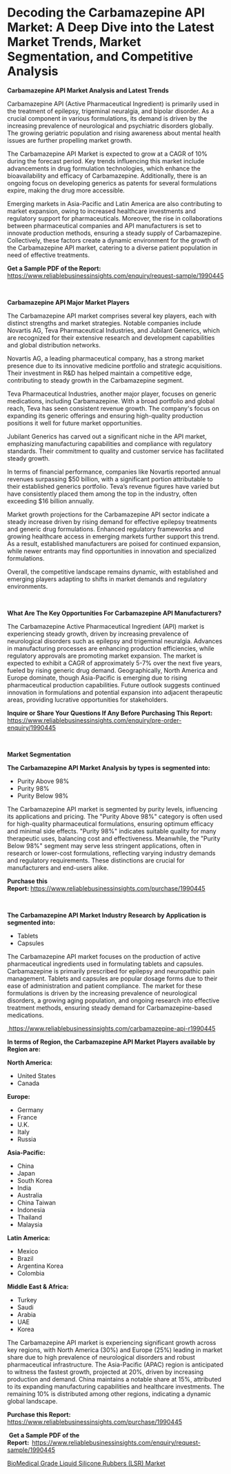 <p><h1>Decoding the Carbamazepine API Market: A Deep Dive into the Latest Market Trends, Market Segmentation, and Competitive Analysis</h1></p><p><strong>Carbamazepine API Market Analysis and Latest Trends</strong></p>
<p><p>Carbamazepine API (Active Pharmaceutical Ingredient) is primarily used in the treatment of epilepsy, trigeminal neuralgia, and bipolar disorder. As a crucial component in various formulations, its demand is driven by the increasing prevalence of neurological and psychiatric disorders globally. The growing geriatric population and rising awareness about mental health issues are further propelling market growth.</p><p>The Carbamazepine API Market is expected to grow at a CAGR of 10% during the forecast period. Key trends influencing this market include advancements in drug formulation technologies, which enhance the bioavailability and efficacy of Carbamazepine. Additionally, there is an ongoing focus on developing generics as patents for several formulations expire, making the drug more accessible.</p><p>Emerging markets in Asia-Pacific and Latin America are also contributing to market expansion, owing to increased healthcare investments and regulatory support for pharmaceuticals. Moreover, the rise in collaborations between pharmaceutical companies and API manufacturers is set to innovate production methods, ensuring a steady supply of Carbamazepine. Collectively, these factors create a dynamic environment for the growth of the Carbamazepine API market, catering to a diverse patient population in need of effective treatments.</p></p>
<p><strong>Get a Sample PDF of the Report:&nbsp;</strong> <a href="https://www.reliablebusinessinsights.com/enquiry/request-sample/1990445?utm_campaign=2760&utm_medium=2&utm_source=Github&utm_content=ia&utm_term=03042025&utm_id=carbamazepine-api">https://www.reliablebusinessinsights.com/enquiry/request-sample/1990445</a></p>
<p>&nbsp;</p>
<p><strong>Carbamazepine API Major Market Players</strong></p>
<p><p>The Carbamazepine API market comprises several key players, each with distinct strengths and market strategies. Notable companies include Novartis AG, Teva Pharmaceutical Industries, and Jubilant Generics, which are recognized for their extensive research and development capabilities and global distribution networks.</p><p>Novartis AG, a leading pharmaceutical company, has a strong market presence due to its innovative medicine portfolio and strategic acquisitions. Their investment in R&D has helped maintain a competitive edge, contributing to steady growth in the Carbamazepine segment.</p><p>Teva Pharmaceutical Industries, another major player, focuses on generic medications, including Carbamazepine. With a broad portfolio and global reach, Teva has seen consistent revenue growth. The company's focus on expanding its generic offerings and ensuring high-quality production positions it well for future market opportunities.</p><p>Jubilant Generics has carved out a significant niche in the API market, emphasizing manufacturing capabilities and compliance with regulatory standards. Their commitment to quality and customer service has facilitated steady growth. </p><p>In terms of financial performance, companies like Novartis reported annual revenues surpassing $50 billion, with a significant portion attributable to their established generics portfolio. Teva’s revenue figures have varied but have consistently placed them among the top in the industry, often exceeding $16 billion annually.</p><p>Market growth projections for the Carbamazepine API sector indicate a steady increase driven by rising demand for effective epilepsy treatments and generic drug formulations. Enhanced regulatory frameworks and growing healthcare access in emerging markets further support this trend. As a result, established manufacturers are poised for continued expansion, while newer entrants may find opportunities in innovation and specialized formulations. </p><p>Overall, the competitive landscape remains dynamic, with established and emerging players adapting to shifts in market demands and regulatory environments.</p></p>
<p>&nbsp;</p>
<p><strong>What Are The Key Opportunities For Carbamazepine API Manufacturers?</strong></p>
<p><p>The Carbamazepine Active Pharmaceutical Ingredient (API) market is experiencing steady growth, driven by increasing prevalence of neurological disorders such as epilepsy and trigeminal neuralgia. Advances in manufacturing processes are enhancing production efficiencies, while regulatory approvals are promoting market expansion. The market is expected to exhibit a CAGR of approximately 5-7% over the next five years, fueled by rising generic drug demand. Geographically, North America and Europe dominate, though Asia-Pacific is emerging due to rising pharmaceutical production capabilities. Future outlook suggests continued innovation in formulations and potential expansion into adjacent therapeutic areas, providing lucrative opportunities for stakeholders.</p></p>
<p><strong>Inquire or Share Your Questions If Any Before Purchasing This Report:</strong> <a href="https://www.reliablebusinessinsights.com/enquiry/pre-order-enquiry/1990445?utm_campaign=2760&utm_medium=2&utm_source=Github&utm_content=ia&utm_term=03042025&utm_id=carbamazepine-api">https://www.reliablebusinessinsights.com/enquiry/pre-order-enquiry/1990445</a></p>
<p>&nbsp;</p>
<p><strong>Market Segmentation</strong></p>
<p><strong>The Carbamazepine API Market Analysis by types is segmented into:</strong></p>
<p><ul><li>Purity Above 98%</li><li>Purity 98%</li><li>Purity Below 98%</li></ul></p>
<p><p>The Carbamazepine API market is segmented by purity levels, influencing its applications and pricing. The "Purity Above 98%" category is often used for high-quality pharmaceutical formulations, ensuring optimum efficacy and minimal side effects. "Purity 98%" indicates suitable quality for many therapeutic uses, balancing cost and effectiveness. Meanwhile, the "Purity Below 98%" segment may serve less stringent applications, often in research or lower-cost formulations, reflecting varying industry demands and regulatory requirements. These distinctions are crucial for manufacturers and end-users alike.</p></p>
<p><strong>Purchase this Report:&nbsp;</strong><a href="https://www.reliablebusinessinsights.com/purchase/1990445?utm_campaign=2760&utm_medium=2&utm_source=Github&utm_content=ia&utm_term=03042025&utm_id=carbamazepine-api">https://www.reliablebusinessinsights.com/purchase/1990445</a></p>
<p>&nbsp;</p>
<p><strong>The Carbamazepine API Market Industry Research by Application is segmented into:</strong></p>
<p><ul><li>Tablets</li><li>Capsules</li></ul></p>
<p><p>The Carbamazepine API market focuses on the production of active pharmaceutical ingredients used in formulating tablets and capsules. Carbamazepine is primarily prescribed for epilepsy and neuropathic pain management. Tablets and capsules are popular dosage forms due to their ease of administration and patient compliance. The market for these formulations is driven by the increasing prevalence of neurological disorders, a growing aging population, and ongoing research into effective treatment methods, ensuring steady demand for Carbamazepine-based medications.</p></p>
<p><a href="https://www.reliablebusinessinsights.com/carbamazepine-api-r1990445?utm_campaign=2760&utm_medium=2&utm_source=Github&utm_content=ia&utm_term=03042025&utm_id=carbamazepine-api">&nbsp;https://www.reliablebusinessinsights.com/carbamazepine-api-r1990445</a></p>
<p><strong>In terms of Region, the Carbamazepine API Market Players available by Region are:</strong></p>
<p>
    <p> <strong> North America: </strong>
        <ul>
            <li>United States</li>
            <li>Canada</li>
        </ul>
        </p> 
    <p> <strong> Europe: </strong>
        <ul>
            <li>Germany</li>
            <li>France</li>
            <li>U.K.</li>
            <li>Italy</li>
            <li>Russia</li>
        </ul>
        </p> 
    <p> <strong> Asia-Pacific: </strong>
        <ul>
            <li>China</li>
            <li>Japan</li>
            <li>South Korea</li>
            <li>India</li>
            <li>Australia</li>
            <li>China Taiwan</li>
            <li>Indonesia</li>
            <li>Thailand</li>
            <li>Malaysia</li>
        </ul>
        </p> 
    <p> <strong> Latin America: </strong>
        <ul>
            <li>Mexico</li>
            <li>Brazil</li>
            <li>Argentina Korea</li>
            <li>Colombia</li>
        </ul>
        </p> 
    <p> <strong> Middle East & Africa: </strong>
        <ul>
            <li>Turkey</li>
            <li>Saudi</li>
            <li>Arabia</li>
            <li>UAE</li>
            <li>Korea</li>
        </ul>
    </p>
    </p>
<p><p>The Carbamazepine API market is experiencing significant growth across key regions, with North America (30%) and Europe (25%) leading in market share due to high prevalence of neurological disorders and robust pharmaceutical infrastructure. The Asia-Pacific (APAC) region is anticipated to witness the fastest growth, projected at 20%, driven by increasing production and demand. China maintains a notable share at 15%, attributed to its expanding manufacturing capabilities and healthcare investments. The remaining 10% is distributed among other regions, indicating a dynamic global landscape.</p></p>
<p><strong>Purchase this Report: </strong><a href="https://www.reliablebusinessinsights.com/purchase/1990445?utm_campaign=2760&utm_medium=2&utm_source=Github&utm_content=ia&utm_term=03042025&utm_id=carbamazepine-api">https://www.reliablebusinessinsights.com/purchase/1990445</a></p>
<p>&nbsp;<strong>Get a Sample PDF of the Report:&nbsp;&nbsp;</strong><a href="https://www.reliablebusinessinsights.com/enquiry/request-sample/1990445?utm_campaign=2760&utm_medium=2&utm_source=Github&utm_content=ia&utm_term=03042025&utm_id=carbamazepine-api">https://www.reliablebusinessinsights.com/enquiry/request-sample/1990445</a></p>
<p><strong></strong></p>
<p><p><a href="https://github.com/ngozudapshi/Market-Research-Report-List-1/blob/main/biomedical-grade-liquid-silicone-rubbers-lsr-market.md?utm_campaign=2760&utm_medium=2&utm_source=Github&utm_content=ia&utm_term=03042025&utm_id=carbamazepine-api">BioMedical Grade Liquid Silicone Rubbers (LSR) Market</a></p></p>